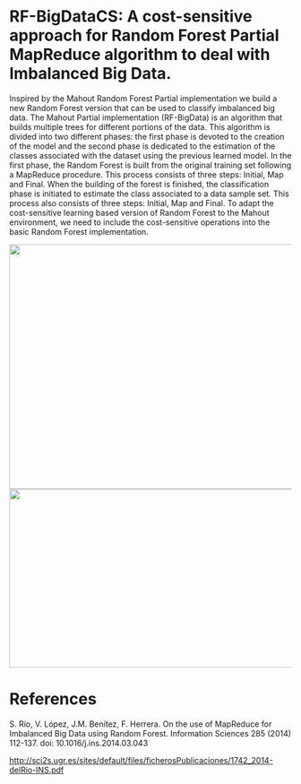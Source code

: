 
# RF-BigDataCS: A cost-sensitive approach for Random Forest Partial MapReduce algorithm to deal with Imbalanced Big Data.

Inspired by the Mahout Random Forest Partial implementation we build a new Random Forest version that can be used to classify imbalanced big data. The Mahout Partial implementation (RF-BigData) is an algorithm that builds multiple trees for different portions of the data. This algorithm is divided into two different phases: the first phase is devoted to the creation of the model and the second phase is dedicated to the estimation of the classes associated with the dataset using the previous learned model. In the first phase, the Random Forest is built from the original training set following a MapReduce procedure. This process consists of three steps: Initial, Map and Final. When the building of the forest is finished, the classification phase is initiated to estimate the class associated to a data sample set. This process also consists of three steps: Initial, Map and Final. To adapt the cost-sensitive learning based version of Random Forest to the Mahout environment, we need to include the cost-sensitive operations into the basic Random Forest implementation.

<img src=http://sci2s.ugr.es/sites/default/files/files/TematicWebSites/BigData/rf_cs_big.png width=598 height=437 />

<img src=http://sci2s.ugr.es/sites/default/files/files/TematicWebSites/BigData/rf_cs_bigclas.png width=507 height=319 />

# References

S. Río, V. López, J.M. Benítez, F. Herrera. On the use of MapReduce for Imbalanced Big Data using Random Forest. Information Sciences 285 (2014) 112-137. doi: 10.1016/j.ins.2014.03.043

http://sci2s.ugr.es/sites/default/files/ficherosPublicaciones/1742_2014-delRio-INS.pdf

